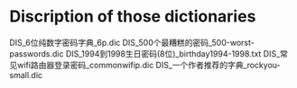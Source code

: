 # Discription of those dictionaries
DIS_6位纯数字密码字典_6p.dic
DIS_500个最糟糕的密码_500-worst-passwords.dic
DIS_1994到1998生日密码(8位)_birthday1994-1998.txt
DIS_常见wifi路由器登录密码_commonwifip.dic
DIS_一个作者推荐的字典_rockyou-small.dic
